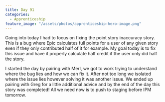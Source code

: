 ```yaml
---
title: Day 91
categories:
  - Apprenticeship
feature_image: "/assets/photos/apprenticeship-hero-image.png"
---
```


Going into today I had to focus on fixing the point story inaccuracy story. This is a bug where Epic calculates
full points for a user of any given story even if they only contributed half of it for example. My goal today
is to fix this issue and have it properly calculate half credit if the user only did half the story.

I started the day by pairing with Merl, we got to work trying to understand where the bug lies and how we can
fix it. After not too long we isolated where the issue lies however solving it was another issue.
We ended up pairing with Greg for a little additional advice and by the end of the day this story was completed!
All we need now is to push to staging before IPM tomorrow.